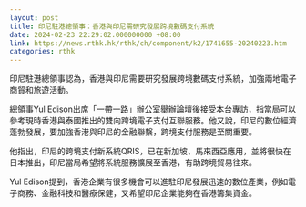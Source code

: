 ```yaml
---
layout: post
title: 印尼駐港總領事：香港與印尼需研究發展跨境數碼支付系統
date: 2024-02-23 22:29:02.000000000 +08:00
link: https://news.rthk.hk/rthk/ch/component/k2/1741655-20240223.htm
categories: rthk
---
```


印尼駐港總領事認為，香港與印尼需要研究發展跨境數碼支付系統，加強兩地電子商貿和旅遊活動。

總領事Yul Edison出席「一帶一路」辦公室舉辦論壇後接受本台專訪，指當局可以參考現時香港與泰國推出的雙向跨境電子支付互聯服務。他又說，印尼的數位經濟蓬勃發展，要加強香港與印尼的金融聯繫，跨境支付服務是至關重要。

他指出，印尼的跨境支付新系統QRIS，已在新加坡、馬來西亞應用，並將很快在日本推出，印尼當局希望將系統服務擴展至香港，有助跨境貿易往來。

Yul Edison提到，香港企業有很多機會可以進駐印尼發展迅速的數位產業，例如電子商務、金融科技和醫療保健，又希望印尼企業能夠在香港籌集資金。
